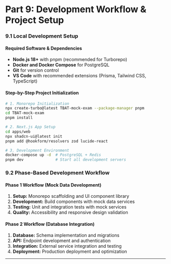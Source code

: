 # Part 9: Development Workflow & Project Setup

### 9.1 Local Development Setup

#### Required Software & Dependencies
- **Node.js 18+** with pnpm (recommended for Turborepo)
- **Docker and Docker Compose** for PostgreSQL
- **Git** for version control
- **VS Code** with recommended extensions (Prisma, Tailwind CSS, TypeScript)

#### Step-by-Step Project Initialization
```bash
# 1. Monorepo Initialization
npx create-turbo@latest TBAT-mock-exam --package-manager pnpm
cd TBAT-mock-exam
pnpm install

# 2. Next.js App Setup
cd apps/web
npx shadcn-ui@latest init
pnpm add @hookform/resolvers zod lucide-react

# 3. Development Environment
docker-compose up -d  # PostgreSQL + Redis
pnpm dev              # Start all development servers
```

### 9.2 Phase-Based Development Workflow

#### Phase 1 Workflow (Mock Data Development)
1. **Setup:** Monorepo scaffolding and UI component library
2. **Development:** Build components with mock data services
3. **Testing:** Unit and integration tests with mock services
4. **Quality:** Accessibility and responsive design validation

#### Phase 2 Workflow (Database Integration)
1. **Database:** Schema implementation and migrations
2. **API:** Endpoint development and authentication
3. **Integration:** External service integration and testing
4. **Deployment:** Production deployment and optimization

---
